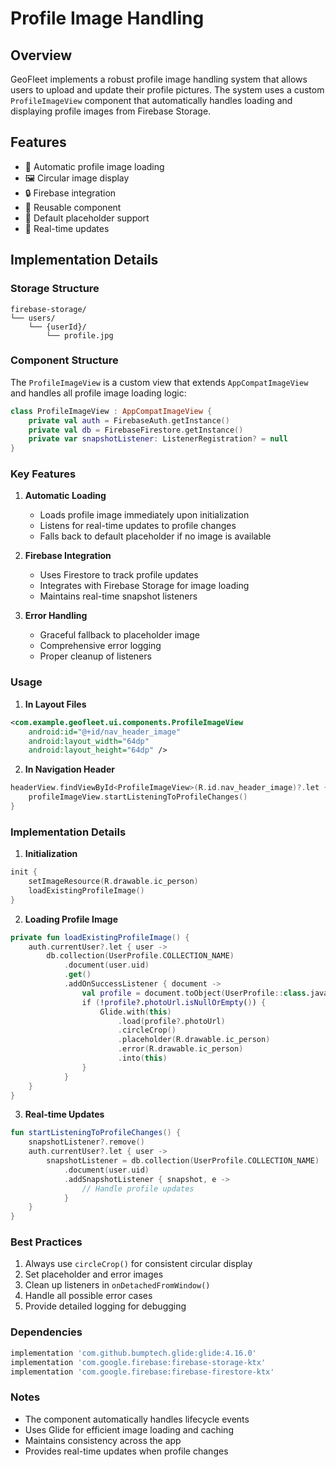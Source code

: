 # Profile Image Handling

## Overview
GeoFleet implements a robust profile image handling system that allows users to upload and update their profile pictures. The system uses a custom `ProfileImageView` component that automatically handles loading and displaying profile images from Firebase Storage.

## Features
- 🔄 Automatic profile image loading
- 🖼️ Circular image display
- 🔒 Firebase integration
- 📱 Reusable component
- 🎨 Default placeholder support
- 👤 Real-time updates

## Implementation Details

### Storage Structure
```
firebase-storage/
└── users/
    └── {userId}/
        └── profile.jpg
```

### Component Structure
The `ProfileImageView` is a custom view that extends `AppCompatImageView` and handles all profile image loading logic:

```kotlin
class ProfileImageView : AppCompatImageView {
    private val auth = FirebaseAuth.getInstance()
    private val db = FirebaseFirestore.getInstance()
    private var snapshotListener: ListenerRegistration? = null
}
```

### Key Features

1. **Automatic Loading**
   - Loads profile image immediately upon initialization
   - Listens for real-time updates to profile changes
   - Falls back to default placeholder if no image is available

2. **Firebase Integration**
   - Uses Firestore to track profile updates
   - Integrates with Firebase Storage for image loading
   - Maintains real-time snapshot listeners

3. **Error Handling**
   - Graceful fallback to placeholder image
   - Comprehensive error logging
   - Proper cleanup of listeners

### Usage

1. **In Layout Files**
```xml
<com.example.geofleet.ui.components.ProfileImageView
    android:id="@+id/nav_header_image"
    android:layout_width="64dp"
    android:layout_height="64dp" />
```

2. **In Navigation Header**
```kotlin
headerView.findViewById<ProfileImageView>(R.id.nav_header_image)?.let { profileImageView ->
    profileImageView.startListeningToProfileChanges()
}
```

### Implementation Details

1. **Initialization**
```kotlin
init {
    setImageResource(R.drawable.ic_person)
    loadExistingProfileImage()
}
```

2. **Loading Profile Image**
```kotlin
private fun loadExistingProfileImage() {
    auth.currentUser?.let { user ->
        db.collection(UserProfile.COLLECTION_NAME)
            .document(user.uid)
            .get()
            .addOnSuccessListener { document ->
                val profile = document.toObject(UserProfile::class.java)
                if (!profile?.photoUrl.isNullOrEmpty()) {
                    Glide.with(this)
                        .load(profile?.photoUrl)
                        .circleCrop()
                        .placeholder(R.drawable.ic_person)
                        .error(R.drawable.ic_person)
                        .into(this)
                }
            }
    }
}
```

3. **Real-time Updates**
```kotlin
fun startListeningToProfileChanges() {
    snapshotListener?.remove()
    auth.currentUser?.let { user ->
        snapshotListener = db.collection(UserProfile.COLLECTION_NAME)
            .document(user.uid)
            .addSnapshotListener { snapshot, e ->
                // Handle profile updates
            }
    }
}
```

### Best Practices
1. Always use `circleCrop()` for consistent circular display
2. Set placeholder and error images
3. Clean up listeners in `onDetachedFromWindow()`
4. Handle all possible error cases
5. Provide detailed logging for debugging

### Dependencies
```gradle
implementation 'com.github.bumptech.glide:glide:4.16.0'
implementation 'com.google.firebase:firebase-storage-ktx'
implementation 'com.google.firebase:firebase-firestore-ktx'
```

### Notes
- The component automatically handles lifecycle events
- Uses Glide for efficient image loading and caching
- Maintains consistency across the app
- Provides real-time updates when profile changes 
